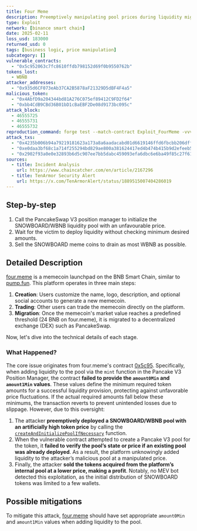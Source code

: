 ```yaml
---
title: Four Meme
description: Preemptively manipulating pool prices during liquidity migration
type: Exploit
network: [binance smart chain]
date: 2025-02-11
loss_usd: 183000
returned_usd: 0
tags: [business logic, price manipulation]
subcategory: []
vulnerable_contracts:
  - "0x5c952063c7fc8610ffdb798152d69f0b9550762b"
tokens_lost:
  - WBNB
attacker_addresses:
  - "0x935d6CF073eAb37CA2B5878aF21329D5dBF4F4a5"
malicious_token:
  - "0x4AbfD9a204344bd81A276C075ef89412C9FD2f64"
  - "0xbb4CdB9CBd36B01bD1cBaEBF2De08d9173bc095c"
attack_block:
  - 46555725
  - 46555731
  - 46555732
reproduction_command: forge test --match-contract Exploit_FourMeme -vvv
attack_txs:
  - "0x4235b006b94a79219181623a173a8a6aadacabd01d6619146ffd6fbcbb206dff"
  - "0xe0daa3bf68c1a714f255294bd829ae800a381624417ed4b474b415b9d2efeeb5"
  - "0x2902f93a0e0e32893b6d5c907ee7bb5dabc459093efa6dbc6e6ba49f85c27f61"
sources:
  - title: Incident Analysis
    url: https://www.chaincatcher.com/en/article/2167296
  - title: TenArmor Security Alert
    url: https://x.com/TenArmorAlert/status/1889515007404286019
---
```


## Step-by-step

1. Call the PancakeSwap V3 position manager to initialize the SNOWBOARD/WBNB liquidity pool with an unfavourable price.
2. Wait for the victim to deploy liquidity without checking minimum desired amounts.
3. Sell the SNOWBOARD meme coins to drain as most WBNB as possible.

## Detailed Description

[four.meme]() is a memecoin launchpad on the BNB Smart Chain, similar to [pump.fun](). This platform operates in three main steps:

1. **Creation**: Users customize the name, logo, description, and optional social accounts to generate a new memecoin.
2. **Trading**: Other users can trade the memecoin directly on the platform.
3. **Migration**: Once the memecoin's market value reaches a predefined threshold (24 BNB on four.meme), it is migrated to a decentralized exchange (DEX) such as PancakeSwap.

Now, let's dive into the technical details of each stage.

### What Happened?

The core issue originates from four.meme's contract [0x5c95](https://bscscan.com/address/0x5c952063c7fc8610ffdb798152d69f0b9550762b). Specifically, when adding liquidity to the pool via the `mint` function in the Pancake V3 Position Manager, the contract **failed to provide the `amount0Min` and `amount1Min` values**. These values define the minimum required token amounts for a successful liquidity provision, protecting against unfavorable price fluctuations. If the actual required amounts fall below these minimums, the transaction reverts to prevent unintended losses due to slippage. However, due to this oversight:

1. The attacker **preemptively deployed a SNOWBOARD/WBNB pool with an artificially high token price** by calling the [`createAndInitializePoolIfNecessary`](https://docs.uniswap.org/contracts/v3/reference/periphery/base/PoolInitializer) function.
2. When the vulnerable contract attempted to create a Pancake V3 pool for the token, it **failed to verify the pool’s state or price if an existing pool was already deployed**. As a result, the platform unknowingly added liquidity to the attacker’s malicious pool at a manipulated price.
3. Finally, the attacker **sold the tokens acquired from the platform’s internal pool at a lower price, making a profit**. Notably, no MEV bot detected this exploitation, as the initial distribution of SNOWBOARD tokens was limited to a few wallets.

## Possible mitigations

To mitigate this attack, [four.meme]() should have set appropriate `amount0Min` and `amount1Min` values when adding liquidity to the pool.
